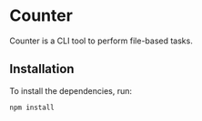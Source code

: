 # Counter

Counter is a CLI tool to perform file-based tasks.

## Installation

To install the dependencies, run:

```sh
npm install
```